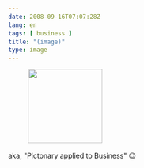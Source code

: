 ```yaml
---
date: 2008-09-16T07:07:28Z
lang: en
tags: [ business ]
title: "(image)"
type: image
---
```


<figure>
<a
href="https://hugo.ferreira.cc/aka-pictonary-applied-to-business/attachment/1250/"
rel="attachment"><img
src="buAmlI5IVdy7oe6jK0PelvTMo1_250-150x150.jpg"
srcset="buAmlI5IVdy7oe6jK0PelvTMo1_250-150x150.jpg 150w, buAmlI5IVdy7oe6jK0PelvTMo1_250.jpg 175w"
sizes="(max-width: 150px) 100vw, 150px" width="150" height="150" /></a></figure>

aka, "Pictonary applied to Business" 😉

